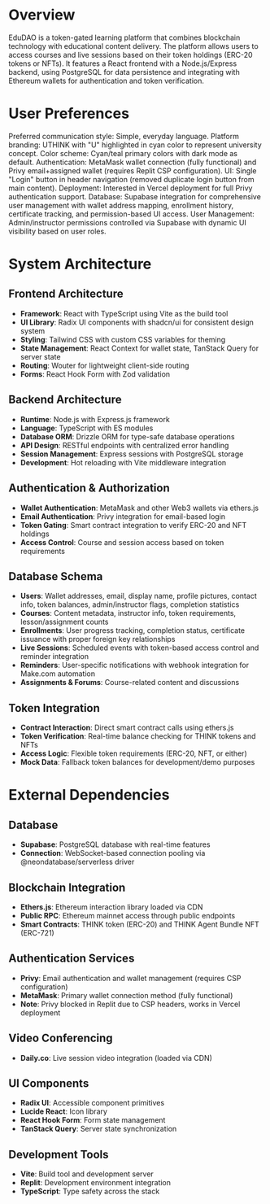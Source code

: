 # Overview

EduDAO is a token-gated learning platform that combines blockchain technology with educational content delivery. The platform allows users to access courses and live sessions based on their token holdings (ERC-20 tokens or NFTs). It features a React frontend with a Node.js/Express backend, using PostgreSQL for data persistence and integrating with Ethereum wallets for authentication and token verification.

# User Preferences

Preferred communication style: Simple, everyday language.
Platform branding: UTHINK with "U" highlighted in cyan color to represent university concept.
Color scheme: Cyan/teal primary colors with dark mode as default.
Authentication: MetaMask wallet connection (fully functional) and Privy email+assigned wallet (requires Replit CSP configuration).
UI: Single "Login" button in header navigation (removed duplicate login button from main content).
Deployment: Interested in Vercel deployment for full Privy authentication support.
Database: Supabase integration for comprehensive user management with wallet address mapping, enrollment history, certificate tracking, and permission-based UI access.
User Management: Admin/instructor permissions controlled via Supabase with dynamic UI visibility based on user roles.

# System Architecture

## Frontend Architecture
- **Framework**: React with TypeScript using Vite as the build tool
- **UI Library**: Radix UI components with shadcn/ui for consistent design system
- **Styling**: Tailwind CSS with custom CSS variables for theming
- **State Management**: React Context for wallet state, TanStack Query for server state
- **Routing**: Wouter for lightweight client-side routing
- **Forms**: React Hook Form with Zod validation

## Backend Architecture
- **Runtime**: Node.js with Express.js framework
- **Language**: TypeScript with ES modules
- **Database ORM**: Drizzle ORM for type-safe database operations
- **API Design**: RESTful endpoints with centralized error handling
- **Session Management**: Express sessions with PostgreSQL storage
- **Development**: Hot reloading with Vite middleware integration

## Authentication & Authorization
- **Wallet Authentication**: MetaMask and other Web3 wallets via ethers.js
- **Email Authentication**: Privy integration for email-based login
- **Token Gating**: Smart contract integration to verify ERC-20 and NFT holdings
- **Access Control**: Course and session access based on token requirements

## Database Schema
- **Users**: Wallet addresses, email, display name, profile pictures, contact info, token balances, admin/instructor flags, completion statistics
- **Courses**: Content metadata, instructor info, token requirements, lesson/assignment counts
- **Enrollments**: User progress tracking, completion status, certificate issuance with proper foreign key relationships
- **Live Sessions**: Scheduled events with token-based access control and reminder integration
- **Reminders**: User-specific notifications with webhook integration for Make.com automation
- **Assignments & Forums**: Course-related content and discussions

## Token Integration
- **Contract Interaction**: Direct smart contract calls using ethers.js
- **Token Verification**: Real-time balance checking for THINK tokens and NFTs
- **Access Logic**: Flexible token requirements (ERC-20, NFT, or either)
- **Mock Data**: Fallback token balances for development/demo purposes

# External Dependencies

## Database
- **Supabase**: PostgreSQL database with real-time features
- **Connection**: WebSocket-based connection pooling via @neondatabase/serverless driver

## Blockchain Integration
- **Ethers.js**: Ethereum interaction library loaded via CDN
- **Public RPC**: Ethereum mainnet access through public endpoints
- **Smart Contracts**: THINK token (ERC-20) and THINK Agent Bundle NFT (ERC-721)

## Authentication Services
- **Privy**: Email authentication and wallet management (requires CSP configuration)
- **MetaMask**: Primary wallet connection method (fully functional)
- **Note**: Privy blocked in Replit due to CSP headers, works in Vercel deployment

## Video Conferencing
- **Daily.co**: Live session video integration (loaded via CDN)

## UI Components
- **Radix UI**: Accessible component primitives
- **Lucide React**: Icon library
- **React Hook Form**: Form state management
- **TanStack Query**: Server state synchronization

## Development Tools
- **Vite**: Build tool and development server
- **Replit**: Development environment integration
- **TypeScript**: Type safety across the stack